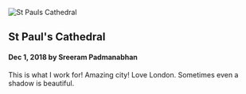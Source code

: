 ![St Pauls Cathedral](https://scontent-lht6-1.cdninstagram.com/vp/364891bd45432f4def1912438dce21d3/5CA22C79/t51.2885-15/e35/43492620_1193206627494145_3000244004823000056_n.jpg "st pauls cathedral")

## St Paul's Cathedral

#### Dec 1, 2018 by Sreeram Padmanabhan

This is what I work for! Amazing city! Love London. Sometimes even a shadow is beautiful.